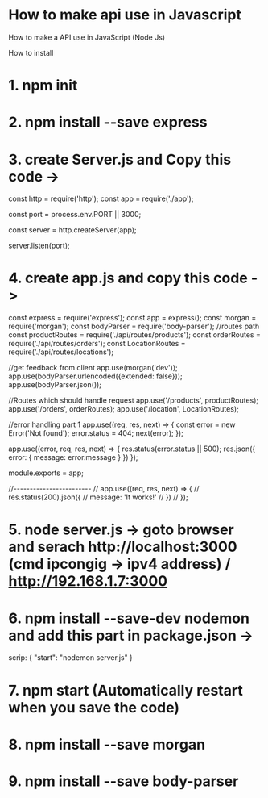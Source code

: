 # How to make api use in Javascript

How to make a API use in JavaScript (Node Js)

How to install

# 1. npm init
# 2. npm install --save express

# 3. create Server.js and Copy this code ->

const http = require('http');
const app = require('./app');

const port = process.env.PORT || 3000;

const server = http.createServer(app);

server.listen(port);

# 4. create app.js and copy this code ->

const express = require('express');
const app = express();
const morgan = require('morgan');
const bodyParser = require('body-parser');
//routes path
const productRoutes = require('./api/routes/products');
const orderRoutes = require('./api/routes/orders');
const LocationRoutes = require('./api/routes/locations');

//get feedback from client
app.use(morgan('dev'));
app.use(bodyParser.urlencoded({extended: false}));
app.use(bodyParser.json());

//Routes which should handle request
app.use('/products', productRoutes);
app.use('/orders', orderRoutes);
app.use('/location', LocationRoutes);

//error handling part 1
app.use((req, res, next) => {
    const error = new Error('Not found');
    error.status = 404;
    next(error);
});

app.use((error, req, res, next) => {
    res.status(error.status || 500);
    res.json({
        error: {
            message: error.message
        }
    })
});

module.exports = app;

//------------------------
// app.use((req, res, next) => {
//     res.status(200).json({
//         message: 'It works!'
//     })
// });

# 5. node server.js -> goto browser and serach http://localhost:3000 (cmd ipcongig -> ipv4 address) / http://192.168.1.7:3000
# 6. npm install --save-dev nodemon and add this part in package.json ->
  scrip: {
    "start": "nodemon server.js"
  }
# 7. npm start (Automatically restart when you save the code)
# 8. npm install --save morgan
# 9. npm install --save body-parser

